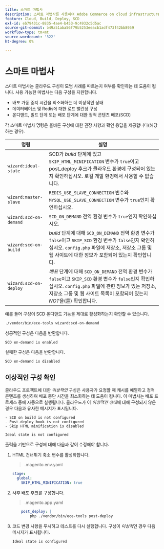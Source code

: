 ```yaml
---
title: 스마트 마법사
description: 스마트 마법사를 사용하여 Adobe Commerce on cloud infrastructure 프로젝트가 배포 모범 사례를 준수하는지 평가하는 방법을 알아봅니다.
feature: Cloud, Build, Deploy, SCD
exl-id: eb79431c-8835-4ae4-b453-9c4932c5d5ac
source-git-commit: b49a51aba56f79b5253eeacb1adf473f42bb8959
workflow-type: tm+mt
source-wordcount: '322'
ht-degree: 0%

---
```


# 스마트 마법사

스마트 마법사는 클라우드 구성이 모범 사례를 따르는지 여부를 확인하는 데 도움이 됩니다. 사용 가능한 마법사는 다음 구성을 지원합니다.

- 배포 가동 중지 시간을 최소화하는 데 이상적인 상태
- 데이터베이스 및 Redis에 대한 로드 밸런싱 구성
- 온디맨드, 빌드 단계 또는 배포 단계에 대한 정적 콘텐츠 배포(SCD)

각 스마트 마법사 명령은 올바른 구성에 대한 권장 사항과 확인 응답을 제공합니다(해당하는 경우).

| 명령 | 설명 |
| ------- | ------------|
| `wizard:ideal-state` | SCD가 _build_ 단계에 있고 `SKIP_HTML_MINIFICATION` 변수가 `true`이고 post_deploy 후크가 클라우드 환경에 구성되어 있는지 확인하십시오. 로컬 개발 환경에서 사용할 수 없습니다. |
| `wizard:master-slave` | `REDIS_USE_SLAVE_CONNECTION` 변수와 `MYSQL_USE_SLAVE_CONNECTION` 변수가 `true`인지 확인하십시오. |
| `wizard:scd-on-demand` | `SCD_ON_DEMAND` 전역 환경 변수가 `true`인지 확인하십시오. |
| `wizard:scd-on-build` | _build_ 단계에 대해 `SCD_ON_DEMAND` 전역 환경 변수가 `false`이고 `SKIP_SCD` 환경 변수가 `false`인지 확인하십시오. `config.php` 파일에 저장소, 저장소 그룹 및 웹 사이트에 대한 정보가 포함되어 있는지 확인합니다. |
| `wizard:scd-on-deploy` | _배포_ 단계에 대해 `SCD_ON_DEMAND` 전역 환경 변수가 `false`이고 `SKIP_SCD` 환경 변수가 `false`인지 확인하십시오. `config.php` 파일에 관련 정보가 있는 저장소, 저장소 그룹 및 웹 사이트 목록이 포함되어 있는지 _NOT_&#x200B;을(를) 확인합니다. |

예를 들어 구성이 SCD 온디맨드 기능을 제대로 활성화하는지 확인할 수 있습니다.

```bash
./vendor/bin/ece-tools wizard:scd-on-demand
```

성공적인 구성은 다음을 반환합니다.

```
SCD on-demand is enabled
```

실패한 구성은 다음을 반환합니다.

```
SCD on-demand is disabled
```

## 이상적인 구성 확인

클라우드 프로젝트에 대한 _이상적인_ 구성은 사용자가 요청할 때 캐시를 예열하고 정적 콘텐츠를 생성하여 배포 중단 시간을 최소화하는 데 도움이 됩니다. 이 마법사는 배포 프로세스 중에 자동으로 실행됩니다. 클라우드가 이 _이상적인 상태_&#x200B;에 대해 구성되지 않은 경우 다음과 유사한 메시지가 표시됩니다.

```
- SCD on build is not configured
- Post-deploy hook is not configured
- Skip HTML minification is disabled

Ideal state is not configured
```

출력을 기반으로 구성에 대해 다음과 같이 수정해야 합니다.

1. HTML 건너뛰기 축소 변수를 활성화합니다.

   > .magento.env.yaml

   ```yaml
   stage:
     global:
       SKIP_HTML_MINIFICATION: true
   ```

1. 사후 배포 후크를 구성합니다.

   > .magento.app.yaml

   ```yaml
       post_deploy: |
           php ./vendor/bin/ece-tools post-deploy
   ```

1. 코드 변경 사항을 푸시하고 테스트를 다시 실행합니다. 구성이 _이상적_&#x200B;인 경우 다음 메시지가 표시됩니다.

   ```
   Ideal state is configured
   ```
